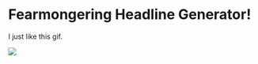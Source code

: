# Fearmongering Headline Generator!

I just like this gif.

![](https://media.giphy.com/media/13hwobIccdiC2I/giphy.gif)

